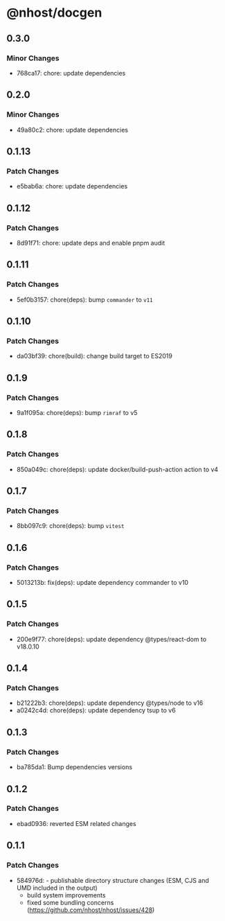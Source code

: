 # @nhost/docgen

## 0.3.0

### Minor Changes

- 768ca17: chore: update dependencies

## 0.2.0

### Minor Changes

- 49a80c2: chore: update dependencies

## 0.1.13

### Patch Changes

- e5bab6a: chore: update dependencies

## 0.1.12

### Patch Changes

- 8d91f71: chore: update deps and enable pnpm audit

## 0.1.11

### Patch Changes

- 5ef0b3157: chore(deps): bump `commander` to `v11`

## 0.1.10

### Patch Changes

- da03bf39: chore(build): change build target to ES2019

## 0.1.9

### Patch Changes

- 9a1f095a: chore(deps): bump `rimraf` to v5

## 0.1.8

### Patch Changes

- 850a049c: chore(deps): update docker/build-push-action action to v4

## 0.1.7

### Patch Changes

- 8bb097c9: chore(deps): bump `vitest`

## 0.1.6

### Patch Changes

- 5013213b: fix(deps): update dependency commander to v10

## 0.1.5

### Patch Changes

- 200e9f77: chore(deps): update dependency @types/react-dom to v18.0.10

## 0.1.4

### Patch Changes

- b21222b3: chore(deps): update dependency @types/node to v16
- a0242c4d: chore(deps): update dependency tsup to v6

## 0.1.3

### Patch Changes

- ba785da1: Bump dependencies versions

## 0.1.2

### Patch Changes

- ebad0936: reverted ESM related changes

## 0.1.1

### Patch Changes

- 584976d: - publishable directory structure changes (ESM, CJS and UMD included in the output)
  - build system improvements
  - fixed some bundling concerns (https://github.com/nhost/nhost/issues/428)
